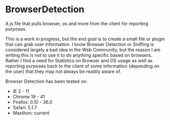 BrowserDetection
================

A js file that pulls browser, os and more from the client for reporting purposes.

This is a work in progress, but the end goal is to create a small file or plugin that can grab user information.
I know Browser Detection or Sniffing is considered largely a bad idea in the Web Community, but the reason I am writing this is not to use it to do anything specific based on browsers.  Rather I find a need for Statistics on Browser and OS usage as well as reporting purposes back to the client of some information (depending on the user) that they may not always be readily aware of.

Browser Detection has been tested on:
* IE 2 - 11
* Chrome 19 - 41
* Firefox: 0.10 - 36.0
* Safari: 5.1.7
* Maxthon: current

